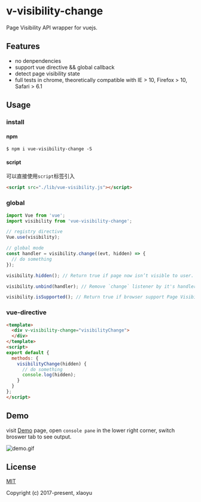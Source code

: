 # v-visibility-change

Page Visibility API wrapper for vuejs.

## Features

- no denpendencies
- support vue directive && global callback
- detect page visibility state
- full tests in chrome, theoretically compatible with IE > 10,	Firefox > 10, Safari > 6.1

## Usage

### install

#### npm

```shell
$ npm i vue-visibility-change -S
```

#### script

可以直接使用`script`标签引入
```html
<script src="./lib/vue-visibility.js"></script>
```

### global

```js
import Vue from 'vue';
import visibility from 'vue-visibility-change';

// registry directive
Vue.use(visibility);

// global mode
const handler = visibility.change((evt, hidden) => {
  // do something
});

visibility.hidden(); // Return true if page now isn’t visible to user.

visibility.unbind(handler); // Remove `change` listener by it's handler.

visibility.isSupported(); // Return true if browser support Page Visibility API.
```

### vue-directive

```html
<template>
  <div v-visibility-change="visibilityChange">
  </div>
</template>
<script>
export default {
  methods: {
    visibilityChange(hidden) {
      // do something
      console.log(hidden);
    }
  }
};
</script>
```

## Demo

visit [Demo](https://codesandbox.io/s/llok18zjy7) page, open `console pane` in the lower right corner, switch broswer tab to see output.

![demo.gif](https://i.loli.net/2018/01/09/5a53c65c73db9.gif
)

## License

[MIT](./LICENSE)

Copyright (c) 2017-present, xlaoyu